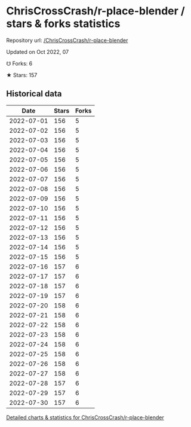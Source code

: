 # ChrisCrossCrash/r-place-blender / stars & forks statistics

Repository url: [/ChrisCrossCrash/r-place-blender](https://github.com/ChrisCrossCrash/r-place-blender)

Updated on Oct 2022, 07

☋ Forks: 6

★ Stars: 157

## Historical data
| Date | Stars | Forks |
|------|-------|-------|
| 2022-07-01 | 156 | 5 | 
| 2022-07-02 | 156 | 5 | 
| 2022-07-03 | 156 | 5 | 
| 2022-07-04 | 156 | 5 | 
| 2022-07-05 | 156 | 5 | 
| 2022-07-06 | 156 | 5 | 
| 2022-07-07 | 156 | 5 | 
| 2022-07-08 | 156 | 5 | 
| 2022-07-09 | 156 | 5 | 
| 2022-07-10 | 156 | 5 | 
| 2022-07-11 | 156 | 5 | 
| 2022-07-12 | 156 | 5 | 
| 2022-07-13 | 156 | 5 | 
| 2022-07-14 | 156 | 5 | 
| 2022-07-15 | 156 | 5 | 
| 2022-07-16 | 157 | 6 | 
| 2022-07-17 | 157 | 6 | 
| 2022-07-18 | 157 | 6 | 
| 2022-07-19 | 157 | 6 | 
| 2022-07-20 | 158 | 6 | 
| 2022-07-21 | 158 | 6 | 
| 2022-07-22 | 158 | 6 | 
| 2022-07-23 | 158 | 6 | 
| 2022-07-24 | 158 | 6 | 
| 2022-07-25 | 158 | 6 | 
| 2022-07-26 | 158 | 6 | 
| 2022-07-27 | 158 | 6 | 
| 2022-07-28 | 157 | 6 | 
| 2022-07-29 | 157 | 6 | 
| 2022-07-30 | 157 | 6 | 


[Detailed charts & statistics for ChrisCrossCrash/r-place-blender](https://reviewgithub.com/rep/ChrisCrossCrash/r-place-blender)
